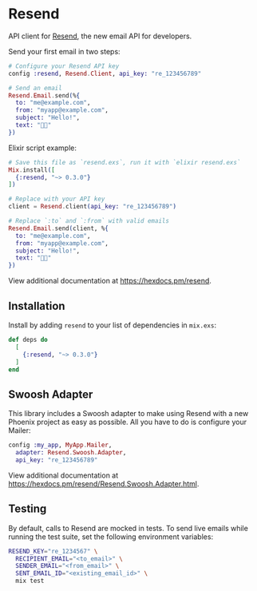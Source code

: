 # Resend

API client for [Resend](https://resend.com/), the new email API for developers.

Send your first email in two steps:

```ex
# Configure your Resend API key
config :resend, Resend.Client, api_key: "re_123456789"
```

```ex
# Send an email
Resend.Email.send(%{
  to: "me@example.com",
  from: "myapp@example.com",
  subject: "Hello!",
  text: "👋🏻"
})
```

Elixir script example:

```ex
# Save this file as `resend.exs`, run it with `elixir resend.exs`
Mix.install([
  {:resend, "~> 0.3.0"}
])

# Replace with your API key
client = Resend.client(api_key: "re_123456789")

# Replace `:to` and `:from` with valid emails
Resend.Email.send(client, %{
  to: "me@example.com",
  from: "myapp@example.com",
  subject: "Hello!",
  text: "👋🏻"
})
```

View additional documentation at <https://hexdocs.pm/resend>.

## Installation

Install by adding `resend` to your list of dependencies in `mix.exs`:

```elixir
def deps do
  [
    {:resend, "~> 0.3.0"}
  ]
end
```

## Swoosh Adapter

This library includes a Swoosh adapter to make using Resend with a new Phoenix project as easy as
possible. All you have to do is configure your Mailer:

```ex
config :my_app, MyApp.Mailer,
  adapter: Resend.Swoosh.Adapter,
  api_key: "re_123456789"
```

View additional documentation at <https://hexdocs.pm/resend/Resend.Swoosh.Adapter.html>.

## Testing

By default, calls to Resend are mocked in tests. To send live emails while running
the test suite, set the following environment variables:

```sh
RESEND_KEY="re_1234567" \
  RECIPIENT_EMAIL="<to_email>" \
  SENDER_EMAIL="<from_email>" \
  SENT_EMAIL_ID="<existing_email_id>" \
  mix test
```
